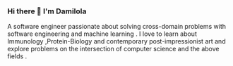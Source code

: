 ### Hi there 👋 I'm  Damilola 
A software engineer passionate about solving cross-domain problems with software engineering and machine learning . I love to learn about Immunology ,Protein-Biology and contemporary post-impressionist art and explore problems on the intersection of computer science and the above fields .


